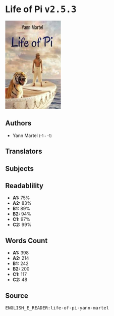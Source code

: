# Life of Pi <kbd>v2.5.3</kbd>

![](./cover.medium.jpg "")

## Authors


 - Yann Martel <small>(-1 - -1)</small>

## Translators



## Subjects



## Readablility


 - **A1:** 75%
 - **A2:** 83%
 - **B1:** 89%
 - **B2:** 94%
 - **C1:** 97%
 - **C2:** 99%

## Words Count


 - **A1:** 398
 - **A2:** 214
 - **B1:** 242
 - **B2:** 200
 - **C1:** 117
 - **C2:** 48

## Source


<kbd>ENGLISH_E_READER:life-of-pi-yann-martel</kbd>
